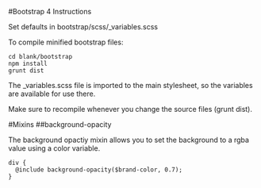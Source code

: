 #Bootstrap 4 Instructions

Set defaults in bootstrap/scss/_variables.scss

To compile minified bootstrap files: 
```
cd blank/bootstrap
npm install
grunt dist
```

The _variables.scss file is imported to the main stylesheet, so the variables are available for use there.

Make sure to recompile whenever you change the source files (grunt dist).

#Mixins
##background-opacity

The background opactiy mixin allows you to set the background to a rgba value using a color variable.

```
div {
  @include background-opacity($brand-color, 0.7);
}
```
